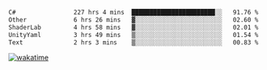 <!--START_SECTION:waka-->

```txt
C#                227 hrs 4 mins  ███████████████████████░░   91.76 %
Other             6 hrs 26 mins   ▓░░░░░░░░░░░░░░░░░░░░░░░░   02.60 %
ShaderLab         4 hrs 58 mins   ▓░░░░░░░░░░░░░░░░░░░░░░░░   02.01 %
UnityYaml         3 hrs 49 mins   ▒░░░░░░░░░░░░░░░░░░░░░░░░   01.54 %
Text              2 hrs 3 mins    ▒░░░░░░░░░░░░░░░░░░░░░░░░   00.83 %
```

<!--END_SECTION:waka-->
[![wakatime](https://wakatime.com/badge/user/6c2f442e-41b4-42e3-bc06-d5d8203ad1da.svg)](https://wakatime.com/@6c2f442e-41b4-42e3-bc06-d5d8203ad1da)
